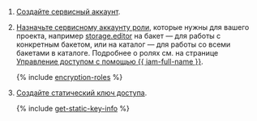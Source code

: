 1. [Создайте сервисный аккаунт](../../iam/operations/sa/create.md).
1. [Назначьте сервисному аккаунту роли](../../iam/operations/sa/assign-role-for-sa.md), которые нужны для вашего проекта, например [storage.editor](../../storage/security/index.md#storage-editor) на бакет — для работы с конкретным бакетом, или на каталог — для работы со всеми бакетами в каталоге. Подробнее о ролях см. на странице [Управление доступом с помощью {{ iam-full-name }}](../../storage/security/index.md).

        
    {% include [encryption-roles](../storage/encryption-roles.md) %}


1. [Создайте статический ключ доступа](../../iam/operations/authentication/manage-access-keys.md#create-access-key).

    
    {% include [get-static-key-info](../../_includes/storage/get-static-key-result.md) %}


